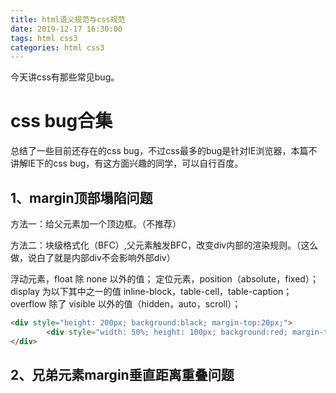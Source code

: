 ```yaml
---
title: html语义规范与css规范
date: 2019-12-17 16:30:00
tags: html css3
categories: html css3
---
```


今天讲css有那些常见bug。

<!--more-->

# css bug合集

总结了一些目前还存在的css bug，不过css最多的bug是针对IE浏览器，本篇不讲解IE下的css bug，有这方面兴趣的同学，可以自行百度。

## 1、margin顶部塌陷问题

方法一：给父元素加一个顶边框。（不推荐）

方法二：块级格式化（BFC）,父元素触发BFC，改变div内部的渲染规则。（这么做，说白了就是内部div不会影响外部div）

浮动元素，float 除 none 以外的值； 
定位元素，position（absolute，fixed）； 
display 为以下其中之一的值 inline-block，table-cell，table-caption； 
overflow 除了 visible 以外的值（hidden，auto，scroll）；

```html
<div style="height: 200px; background:black; margin-top:20px;">
		<div style="width: 50%; height: 100px; background:red; margin-top:50px;">
</div>
```



## 2、兄弟元素margin垂直距离重叠问题


